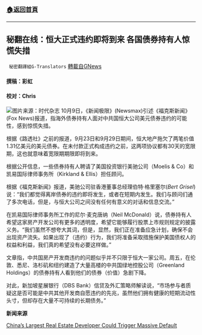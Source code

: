 ###  [:house:返回首頁](https://github.com/ourhimalayas/txt)
---


## 秘翻在线：恒大正式违约即将到来 各国债券持有人惊慌失措
` 秘密翻譯組G-Translators` [轉載自GNews](https://gnews.org/zh-hans/1584898/)

#### 撰稿：彩虹

#### 校对：Chris
![](https://assets.gnews.org/wp-content/uploads/2021/10/图片1-22.jpg)图片来源：时代杂志
10月9日，《新闻极限》(Newsmax)引述《福克斯新闻》(Fox News)报道，指海外债券持有人面对中共国恒大公司美元债券违约的可能性，感到惊慌失措。

根据《路透社》之前的报道，9月23日和9月29日期间，恒大地产拖欠了两笔价值1.31亿美元的美元债券。在未付款正式构成违约之前，这两项协议都有30天的宽限期，这也就意味着宽限期期限即将到来。

根据公开信息，一些债券持有人聘请了美国投资银行美驰公司（Moelis & Co）和凯易国际律师事务所（Kirkland & Ellis）担任顾问。

根据《福克斯新闻》报道，美驰公司驻香港董事总经理伯特·格里塞尔(*Bert Grisel*)说：“我们都觉得离岸债券的违约即将发生，或者在短期内发生。我们与顾问们通了多次电话，但是，与恒大公司之间没有任何有意义的对话和信息交流。”

在凯易国际律师事务所工作的尼尔·麦克唐纳（Neil McDonald）说，债券持有人希望这家房产开发公司有更多的透明度，希望它能够履行股票上市规则规定的披露义务。“我们虽然不想夸大其词，但是，显然，我们正在准备应急计划，确保不会出现资产流失。如果出现了（违约）行为，我们将准备采取措施保护美国债权人的权益和利益，我们真的希望没有必要这样做。”

文章指，中共国房产开发商违约的问题似乎并不只限于恒大一家公司。周五，在伦敦、悉尼、洛杉矶和纽约建造了大量高楼的中共国绿地控股公司（Greenland Holdings）的债券持有人看到他们的债券（价值）急剧下降。

对此，新加坡星展银行（DBS Bank）信贷及外汇策略师解读说，“市场参与者质疑这是否可能是中共其他开发商自愿违约的先兆，虽然他们拥有健康的短期流动性头寸，但却存在大量不可持续的长期债务。”

**新闻来源**

[China’s Largest Real Estate Developer Could Trigger Massive Default](https://www.newsmax.com/newsfront/china-evergrande-debt-bonds/2021/10/09/id/1039824/)
